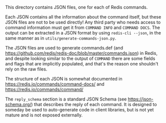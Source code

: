 This directory contains JSON files, one for each of Redis commands.

Each JSON contains all the information about the command itself, but these JSON files are not to be used directly!
Any third party who needs access to command information must get it from `COMMAND INFO` and `COMMAND DOCS`.
The output can be extracted in a JSON format by using `redis-cli --json`, in the same manner as in `utils/generate-commands-json.py`.

The JSON files are used to generate commands.def (and https://github.com/redis/redis-doc/blob/master/commands.json) in Redis, and
despite looking similar to the output of `COMMAND` there are some fields and flags that are implicitly populated, and that's the
reason one shouldn't rely on the raw files.

The structure of each JSON is somewhat documented in https://redis.io/commands/command-docs/ and https://redis.io/commands/command/

The `reply_schema` section is a standard JSON Schema (see https://json-schema.org/) that describes the reply of each command.
It is designed to someday be used to auto-generate code in client libraries, but is not yet mature and is not exposed externally.

